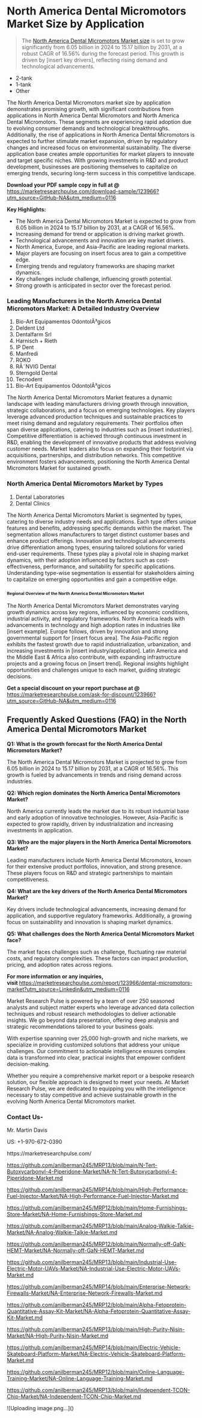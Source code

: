 <h1>North America Dental Micromotors Market&nbsp;Size by Application</h1><blockquote><p>The <a href="https://marketresearchpulse.com/download-sample/123966?utm_source=GitHub-NA&amp;utm_medium=0116">North America Dental Micromotors Market size</a> is set to grow significantly from 6.05 billion in 2024 to 15.17 billion by 2031, at a robust CAGR of 16.56% during the forecast period. This growth is driven by [insert key drivers], reflecting rising demand and technological advancements.</p></blockquote><ul><li>2-tank<li> 1-tank<li> Other</li></ul><p>The North America Dental Micromotors market size by application demonstrates promising growth, with significant contributions from applications in North America Dental Micromotors and North America Dental Micromotors. These segments are experiencing rapid adoption due to evolving consumer demands and technological breakthroughs. Additionally, the rise of applications in North America Dental Micromotors is expected to further stimulate market expansion, driven by regulatory changes and increased focus on environmental sustainability. The diverse application base creates ample opportunities for market players to innovate and target specific niches. With growing investments in R&D and product development, businesses are positioning themselves to capitalize on emerging trends, securing long-term success in this competitive landscape.</p><p><strong>Download your PDF sample copy in full at @ </strong><a href="https://marketresearchpulse.com/download-sample/123966?utm_source=GitHub-NA&amp;utm_medium=0116">https://marketresearchpulse.com/download-sample/123966?utm_source=GitHub-NA&amp;utm_medium=0116</a></p><p><strong>Key Highlights: </strong></p><ul><li>The North America Dental Micromotors Market is expected to grow from 6.05 billion in 2024 to 15.17 billion by 2031, at a CAGR of 16.56%.</li><li>Increasing demand for trend or application is driving market growth.</li><li>Technological advancements and innovation are key market drivers.</li><li>North America, Europe, and Asia-Pacific are leading regional markets.</li><li>Major players are focusing on insert focus area to gain a competitive edge.</li><li>Emerging trends and regulatory frameworks are shaping market dynamics.</li><li>Key challenges include challenge, influencing growth potential.</li><li>Strong growth is anticipated in sector over the forecast period.</li></ul><h3>Leading Manufacturers in the North America Dental Micromotors Market: A Detailed Industry Overview</h3><ol><li>Bio-Art Equipamentos OdontolÃ³gicos</li><li>Deldent Ltd</li><li>Dentalfarm Srl</li><li>Harnisch + Rieth</li><li>IP Dent</li><li>Manfredi</li><li>ROKO</li><li>RÃ˜NVIG Dental</li><li>Sterngold Dental</li><li>Tecnodent</li><li>Bio-Art Equipamentos OdontolÃ³gicos</li></ol><div class="flex max-w-full flex-col flex-grow"><div class="min-h-8 text-message flex w-full flex-col items-end gap-2 whitespace-normal break-words [.text-message+&amp;]:mt-5" dir="auto" data-message-author-role="assistant" data-message-id="fd8432e4-4910-450d-b182-61b7bfb0a01f" data-message-model-slug="gpt-4o"><div class="flex w-full flex-col gap-1 empty:hidden first:pt-[3px]"><div class="markdown prose w-full break-words dark:prose-invert light"><p>The North America Dental Micromotors Market features a dynamic landscape with leading manufacturers driving growth through innovation, strategic collaborations, and a focus on emerging technologies. Key players leverage advanced production techniques and sustainable practices to meet rising demand and regulatory requirements. Their portfolios often span diverse applications, catering to industries such as [insert industries]. Competitive differentiation is achieved through continuous investment in R&amp;D, enabling the development of innovative products that address evolving customer needs. Market leaders also focus on expanding their footprint via acquisitions, partnerships, and distribution networks. This competitive environment fosters advancements, positioning the North America Dental Micromotors Market for sustained growth.</p></div></div></div></div><h3>North America Dental Micromotors Market by Types</h3><ol><li>Dental Laboratories<li> Dental Clinics</li></ol><div class="flex max-w-full flex-col flex-grow"><div class="min-h-8 text-message flex w-full flex-col items-end gap-2 whitespace-normal break-words [.text-message+&amp;]:mt-5" dir="auto" data-message-author-role="assistant" data-message-id="084470be-0bb7-4664-bddf-5156b4f41249" data-message-model-slug="gpt-4o-mini"><div class="flex w-full flex-col gap-1 empty:hidden first:pt-[3px]"><div class="markdown prose w-full break-words dark:prose-invert light"><p>The North America Dental Micromotors Market is segmented by types, catering to diverse industry needs and applications. Each type offers unique features and benefits, addressing specific demands within the market. The segmentation allows manufacturers to target distinct customer bases and enhance product offerings. Innovation and technological advancements drive differentiation among types, ensuring tailored solutions for varied end-user requirements. These types play a pivotal role in shaping market dynamics, with their adoption influenced by factors such as cost-effectiveness, performance, and suitability for specific applications. Understanding type-wise segmentation is essential for stakeholders aiming to capitalize on emerging opportunities and gain a competitive edge.</p></div></div></div></div><h3><span style="font-size: 11px;">Regional Overview of the North America Dental Micromotors Market</span></h3><div class="flex max-w-full flex-col flex-grow"><div class="min-h-8 text-message flex w-full flex-col items-end gap-2 whitespace-normal break-words [.text-message+&amp;]:mt-5" dir="auto" data-message-author-role="assistant" data-message-id="e9038762-ce64-4e30-91c9-9bd413514231" data-message-model-slug="gpt-4o-mini"><div class="flex w-full flex-col gap-1 empty:hidden first:pt-[3px]"><div class="markdown prose w-full break-words dark:prose-invert light"><p>The North America Dental Micromotors Market demonstrates varying growth dynamics across key regions, influenced by economic conditions, industrial activity, and regulatory frameworks. North America leads with advancements in technology and high adoption rates in industries like [insert example]. Europe follows, driven by innovation and strong governmental support for [insert focus area]. The Asia-Pacific region exhibits the fastest growth due to rapid industrialization, urbanization, and increasing investments in [insert industry/application]. Latin America and the Middle East &amp; Africa also contribute, with expanding infrastructure projects and a growing focus on [insert trend]. Regional insights highlight opportunities and challenges unique to each market, guiding strategic decisions.</p></div></div></div></div><p><strong>Get a special discount on your report purchase at @ </strong><a href="https://marketresearchpulse.com/ask-for-discount/123966?utm_source=GitHub-NA&amp;utm_medium=0116">https://marketresearchpulse.com/ask-for-discount/123966?utm_source=GitHub-NA&amp;utm_medium=0116</a></p><h2>Frequently Asked Questions (FAQ) in the North America Dental Micromotors Market</h2><p><strong>Q1: What is the growth forecast for the North America Dental Micromotors Market?</strong></p><p>The North America Dental Micromotors Market is projected to grow from 6.05 billion in 2024 to 15.17 billion by 2031, at a CAGR of 16.56%. This growth is fueled by advancements in trends and rising demand across industries.</p><p><strong>Q2: Which region dominates the North America Dental Micromotors Market?</strong></p><p>North America currently leads the market due to its robust industrial base and early adoption of innovative technologies. However, Asia-Pacific is expected to grow rapidly, driven by industrialization and increasing investments in application.</p><p><strong>Q3: Who are the major players in the North America Dental Micromotors Market?</strong></p><p>Leading manufacturers include North America Dental Micromotors, known for their extensive product portfolios, innovation, and strong presence. These players focus on R&amp;D and strategic partnerships to maintain competitiveness.</p><p><strong>Q4: What are the key drivers of the North America Dental Micromotors Market?</strong></p><p>Key drivers include technological advancements, increasing demand for application, and supportive regulatory frameworks. Additionally, a growing focus on sustainability and innovation is shaping market dynamics.</p><p><strong>Q5: What challenges does the North America Dental Micromotors Market face?</strong></p><p>The market faces challenges such as challenge, fluctuating raw material costs, and regulatory complexities. These factors can impact production, pricing, and adoption rates across regions.</p><p><strong>For more information or any inquiries, visit&nbsp;</strong><a href="https://marketresearchpulse.com/report/123966/dental-micromotors-market?utm_source=Linkedin&utm_medium=0116">https://marketresearchpulse.com/report/123966/dental-micromotors-market?utm_source=Linkedin&utm_medium=0116</a></p><p>Market Research Pulse is powered by a team of over 250 seasoned analysts and subject matter experts who leverage advanced data collection techniques and robust research methodologies to deliver actionable insights. We go beyond data presentation, offering deep analysis and strategic recommendations tailored to your business goals.</p><p>With expertise spanning over 25,000 high-growth and niche markets, we specialize in providing customized solutions that address your unique challenges. Our commitment to actionable intelligence ensures complex data is transformed into clear, practical insights that empower confident decision-making.</p><p>Whether you require a comprehensive market report or a bespoke research solution, our flexible approach is designed to meet your needs. At Market Research Pulse, we are dedicated to equipping you with the intelligence necessary to stay competitive and achieve sustainable growth in the evolving North America Dental Micromotors market.</p><h3><strong>Contact Us-</strong></h3><p>Mr. Martin Davis</p><p>US: +1-970-672-0390</p><p>https://marketresearchpulse.com/</p><p><a href="https://github.com/anilberman245/MRP13/blob/main/N-Tert-Butoxycarbonyl-4-Piperidone-Market/NA-N-Tert-Butoxycarbonyl-4-Piperidone-Market.md">https://github.com/anilberman245/MRP13/blob/main/N-Tert-Butoxycarbonyl-4-Piperidone-Market/NA-N-Tert-Butoxycarbonyl-4-Piperidone-Market.md</a></p><p><a href="https://github.com/anilberman245/MRP14/blob/main/High-Performance-Fuel-Injector-Market/NA-High-Performance-Fuel-Injector-Market.md">https://github.com/anilberman245/MRP14/blob/main/High-Performance-Fuel-Injector-Market/NA-High-Performance-Fuel-Injector-Market.md</a></p><p><a href="https://github.com/anilberman245/MRP12/blob/main/Home-Furnishings-Store-Market/NA-Home-Furnishings-Store-Market.md">https://github.com/anilberman245/MRP12/blob/main/Home-Furnishings-Store-Market/NA-Home-Furnishings-Store-Market.md</a></p><p><a href="https://github.com/anilberman245/MRP13/blob/main/Analog-Walkie-Talkie-Market/NA-Analog-Walkie-Talkie-Market.md">https://github.com/anilberman245/MRP13/blob/main/Analog-Walkie-Talkie-Market/NA-Analog-Walkie-Talkie-Market.md</a></p><p><a href="https://github.com/anilberman245/MRP12/blob/main/Normally-off-GaN-HEMT-Market/NA-Normally-off-GaN-HEMT-Market.md">https://github.com/anilberman245/MRP12/blob/main/Normally-off-GaN-HEMT-Market/NA-Normally-off-GaN-HEMT-Market.md</a></p><p><a href="https://github.com/anilberman245/MRP13/blob/main/Industrial-Use-Electric-Motor-UAVs-Market/NA-Industrial-Use-Electric-Motor-UAVs-Market.md">https://github.com/anilberman245/MRP13/blob/main/Industrial-Use-Electric-Motor-UAVs-Market/NA-Industrial-Use-Electric-Motor-UAVs-Market.md</a></p><p><a href="https://github.com/anilberman245/MRP14/blob/main/Enterprise-Network-Firewalls-Market/NA-Enterprise-Network-Firewalls-Market.md">https://github.com/anilberman245/MRP14/blob/main/Enterprise-Network-Firewalls-Market/NA-Enterprise-Network-Firewalls-Market.md</a></p><p><a href="https://github.com/anilberman245/MRP12/blob/main/Alpha-Fetoprotein-Quantitative-Assay-Kit-Market/NA-Alpha-Fetoprotein-Quantitative-Assay-Kit-Market.md">https://github.com/anilberman245/MRP12/blob/main/Alpha-Fetoprotein-Quantitative-Assay-Kit-Market/NA-Alpha-Fetoprotein-Quantitative-Assay-Kit-Market.md</a></p><p><a href="https://github.com/anilberman245/MRP13/blob/main/High-Purity-Nisin-Market/NA-High-Purity-Nisin-Market.md">https://github.com/anilberman245/MRP13/blob/main/High-Purity-Nisin-Market/NA-High-Purity-Nisin-Market.md</a></p><p><a href="https://github.com/anilberman245/MRP14/blob/main/Electric-Vehicle-Skateboard-Platform-Market/NA-Electric-Vehicle-Skateboard-Platform-Market.md">https://github.com/anilberman245/MRP14/blob/main/Electric-Vehicle-Skateboard-Platform-Market/NA-Electric-Vehicle-Skateboard-Platform-Market.md</a></p><p><a href="https://github.com/anilberman245/MRP12/blob/main/Online-Language-Training-Market/NA-Online-Language-Training-Market.md">https://github.com/anilberman245/MRP12/blob/main/Online-Language-Training-Market/NA-Online-Language-Training-Market.md</a></p><p><a href="https://github.com/anilberman245/MRP13/blob/main/Independent-TCON-Chip-Market/NA-Independent-TCON-Chip-Market.md">https://github.com/anilberman245/MRP13/blob/main/Independent-TCON-Chip-Market/NA-Independent-TCON-Chip-Market.md</a></p>
![Uploading image.png…]()
